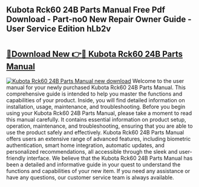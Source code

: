## Kubota Rck60 24B Parts Manual Free Pdf Download - Part-no0 New Repair Owner Guide - User Service Edition hLb2v

# <h2><a href="http://bc95209.oget.top/?id=Kubota+Rck60+24B+Parts+Manual">🔗Download New 👉🔴 Kubota Rck60 24B Parts Manual</a></h2>

[![Kubota Rck60 24B Parts Manual new download](https://i.imgur.com/5g1atiW.png)](http://bc95209.oget.top/?id=Kubota+Rck60+24B+Parts+Manual)
Welcome to the user manual for your newly purchased Kubota Rck60 24B Parts Manual. This comprehensive guide is intended to help you master the functions and capabilities of your product. Inside, you will find detailed information on installation, usage, maintenance, and troubleshooting. Before you begin using your Kubota Rck60 24B Parts Manual, please take a moment to read this manual carefully. It contains essential information on product setup, operation, maintenance, and troubleshooting, ensuring that you are able to use the product safely and effectively. Kubota Rck60 24B Parts Manual offers users an extensive range of advanced features, including biometric authentication, smart home integration, automatic updates, and personalized recommendations, all accessible through the sleek and user-friendly interface. We believe that the Kubota Rck60 24B Parts Manual has been a detailed and informative guide in your quest to understand the functions and capabilities of your new item. If you need any assistance or have any questions, our customer service team is always available.
